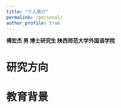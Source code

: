 ```yaml
---
title: "个人简介"
permalink: /personal/
author_profile: true
---
```

**傅宏杰 男 博士研究生 陕西师范大学外国语学院**  

# 研究方向

# 教育背景


